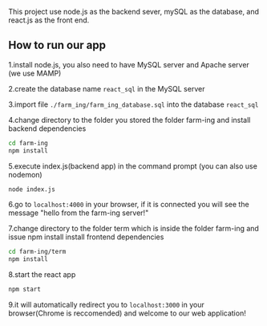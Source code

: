 This project use node.js as the backend sever, mySQL as the database, and react.js as the front end.

## How to run our app

1.install node.js, you also need to have MySQL server and Apache server (we use MAMP)

2.create the database name `react_sql` in the MySQL server

3.import file `./farm_ing/farm_ing_database.sql` into the database `react_sql`

4.change directory to the folder you stored the folder farm-ing and install backend dependencies 
```sh
cd farm-ing
npm install
```

5.execute index.js(backend app) in the command prompt (you can also use nodemon)
```sh
node index.js
```

6.go to `localhost:4000` in your browser, if it is connected you will see the message "hello from the farm-ing server!"

7.change directory to the folder term which is inside the folder farm-ing and issue npm install install frontend dependencies 
```sh
cd farm-ing/term
npm install
```

8.start the react app
```sh
npm start
```

9.it will automatically redirect you to `localhost:3000` in your browser(Chrome is reccomended) and welcome to our web application!
